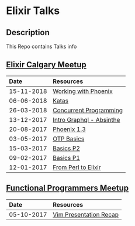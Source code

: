 # Elixir Talks

## Description

This Repo contains Talks info 

## [Elixir Calgary Meetup](https://www.meetup.com/Elixir-Calgary/)

| Date             | Resources                          |
|:---------------- |:-----------------------------------|
| 15-11-2018       | [Working with Phoenix](pdfs/working-with-phoenix.pdf)|
| 06-06-2018       | [Katas](pdfs/elixir-koans.pdf)|
| 26-03-2018       | [Concurrent Programming](pdfs/concurrent-programming.pdf)|
| 13-12-2017       | [Intro Graphql - Absinthe](pdfs/elixir-absinthe-basics.pdf)|
| 20-08-2017       | [Phoenix 1.3](pdfs/phoenix-basics.pdf)|
| 03-05-2017       | [OTP Basics](pdfs/elixir-otp-basics.pdf)     |
| 15-03-2017       | [Basics P2](pdfs/elixir-basics-2.pdf)|
| 09-02-2017       | [Basics P1](pdfs/elixir-basics.pdf)|
| 12-01-2017       | [From Perl to Elixir](pdfs/porting-perl-package-to-elixir.pdf)|

## [Functional Programmers Meetup](https://www.meetup.com/Functional-Programmers-YYC/)

| Date             | Resources |
|:-----------------|:----------|
| 05-10-2017       |[Vim Presentation Recap](https://www.youtube.com/watch?v=6CIglbosaHY)|



